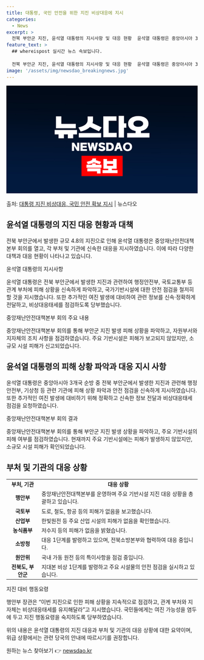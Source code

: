 ```yaml
---
title: 대통령, 국민 안전을 위한 지진 비상대응에 지시
categories:
  - News
excerpt: >
  전북 부안군 지진, 윤석열 대통령의 지시사항 및 대응 현황  윤석열 대통령은 중앙아시아 3개국 순방 중 전북…
feature_text: >
  ## whereispost 실시간 뉴스 속보입니다.

  전북 부안군 지진, 윤석열 대통령의 지시사항 및 대응 현황  윤석열 대통령은 중앙아시아 3개국 순방 중 전북…
image: '/assets/img/newsdao_breakingnews.jpg'
---
```


![뉴스다오 속보](/assets/img/newsdao_breakingnews.jpg)

<p>출처: <a href="https://newsdao.kr/4203" rel="dofollow">대통령 지진 비상대응, 국민 안전 확보 지시</a> | 뉴스다오</p>

<h2 data-ke-size="size26">윤석열 대통령의 지진 대응 현황과 대책</h2>
전북 부안군에서 발생한 규모 4.8의 지진으로 인해 윤석열 대통령은 중앙재난안전대책본부 회의를 열고, 각 부처 및 기관에 신속한 대응을 지시하였습니다. 이에 따라 다양한 대책과 대응 현황이 나타나고 있습니다.

<p data-ke-size="size16">윤석열 대통령의 지시사항</p>
윤석열 대통령은 전북 부안군에서 발생한 지진과 관련하여 행정안전부, 국토교통부 등 관계 부처에 피해 상황을 신속하게 파악하고, 국가기반시설에 대한 안전 점검을 철저히 할 것을 지시했습니다. 또한 추가적인 여진 발생에 대비하여 관련 정보를 신속·정확하게 전달하고, 비상대응태세를 점검하도록 당부했습니다.

<p data-ke-size="size16">중앙재난안전대책본부 회의 주요 내용</p>
중앙재난안전대책본부 회의를 통해 부안군 지진 발생 피해 상황을 파악하고, 자원부서와 지자체의 조치 사항을 점검하였습니다. 주요 기반시설은 피해가 보고되지 않았지만, 소규모 시설 피해가 신고되었습니다.

<h2 data-ke-size="size26">윤석열 대통령의 피해 상황 파악과 대응 지시 사항</h2>
윤석열 대통령은 중앙아시아 3개국 순방 중 전북 부안군에서 발생한 지진과 관련해 행정안전부, 기상청 등 관련 기관에 피해 상황 파악과 안전 점검을 신속하게 지시하였습니다. 또한 추가적인 여진 발생에 대비하기 위해 정확하고 신속한 정보 전달과 비상대응태세 점검을 요청하였습니다.

<p data-ke-size="size16">중앙재난안전대책본부 회의 결과</p>
중앙재난안전대책본부 회의를 통해 부안군 지진 발생 상황을 파악하고, 주요 기반시설의 피해 여부를 점검하였습니다. 현재까지 주요 기반시설에는 피해가 발생하지 않았지만, 소규모 시설 피해가 확인되었습니다.

<h2 data-ke-size="size26">부처 및 기관의 대응 상황</h2>

<table>
	<tr>
		<td style="text-align: center; height: 17px;"><b>부처, 기관</b></td>
		<td style="text-align: center; height: 17px;"><b>대응 상황</b></td>
	</tr>
	<tr>
		<td style="text-align: center; height: 17px;"><b>행안부</b></td>
		<td>중앙재난안전대책본부를 운영하며 주요 기반시설 지진 대응 상황을 총괄하고 있습니다.</td>
	</tr>
	<tr>
		<td style="text-align: center; height: 17px;"><b>국토부</b></td>
		<td>도로, 철도, 항공 등의 피해가 없음을 보고했습니다.</td>
	</tr>
	<tr>
		<td style="text-align: center; height: 17px;"><b>산업부</b></td>
		<td>한빛원전 등 주요 산업 시설의 피해가 없음을 확인했습니다.</td>
	</tr>
	<tr>
		<td style="text-align: center; height: 17px;"><b>농식품부</b></td>
		<td>저수지 등의 피해가 없음을 밝혔습니다.</td>
	</tr>
	<tr>
		<td style="text-align: center; height: 17px;"><b>소방청</b></td>
		<td>대응 1단계를 발령하고 있으며, 전북소방본부와 협력하여 대응 중입니다.</td>
	</tr>
	<tr>
		<td style="text-align: center; height: 17px;"><b>원안위</b></td>
		<td>국내 가동 원전 등의 특이사항을 점검 중입니다.</td>
	</tr>
	<tr>
		<td style="text-align: center; height: 17px;"><b>전북도, 부안군</b></td>
		<td>지대본 비상 1단계를 발령하고 주요 시설물의 안전 점검을 실시하고 있습니다.</td>
	</tr>
</table>

<p data-ke-size="size16">지진 대비 행동요령</p>
행안부 장관은 “이번 지진으로 인한 피해 상황을 지속적으로 점검하고, 관계 부처와 지자체는 비상대응태세를 유지해달라”고 지시했습니다. 국민들에게는 여진 가능성을 염두에 두고 지진 행동요령을 숙지하도록 당부하였습니다.

위의 내용은 윤석열 대통령의 지진 대응과 부처 및 기관의 대응 상황에 대한 요약이며, 위급 상황에서는 관련 당국의 안내에 따르시기를 권장합니다.
<p data-ke-size="size16"></p> 

원하는 뉴스 찾아보기 👉 <a href="https://newsdao.kr" rel="dofollow">newsdao.kr</a>


